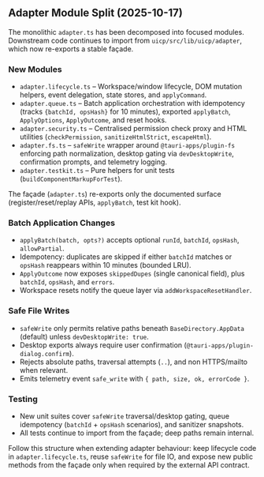 ## Adapter Module Split (2025-10-17)

The monolithic `adapter.ts` has been decomposed into focused modules. Downstream code continues to import from
`uicp/src/lib/uicp/adapter`, which now re-exports a stable façade.

### New Modules

- `adapter.lifecycle.ts` – Workspace/window lifecycle, DOM mutation helpers, event delegation, state stores, and
  `applyCommand`.
- `adapter.queue.ts` – Batch application orchestration with idempotency (tracks `{batchId, opsHash}` for 10 minutes),
  exported `applyBatch`, `ApplyOptions`, `ApplyOutcome`, and reset hooks.
- `adapter.security.ts` – Centralised permission check proxy and HTML utilities (`checkPermission`, `sanitizeHtmlStrict`,
  `escapeHtml`).
- `adapter.fs.ts` – `safeWrite` wrapper around `@tauri-apps/plugin-fs` enforcing path normalization, desktop gating via
  `devDesktopWrite`, confirmation prompts, and telemetry logging.
- `adapter.testkit.ts` – Pure helpers for unit tests (`buildComponentMarkupForTest`).

The façade (`adapter.ts`) re-exports only the documented surface (register/reset/replay APIs, `applyBatch`, test kit hook).

### Batch Application Changes

- `applyBatch(batch, opts?)` accepts optional `runId`, `batchId`, `opsHash`, `allowPartial`.
- Idempotency: duplicates are skipped if either `batchId` matches or `opsHash` reappears within 10 minutes (bounded LRU).
- `ApplyOutcome` now exposes `skippedDupes` (single canonical field), plus `batchId`,
  `opsHash`, and `errors`.
- Workspace resets notify the queue layer via `addWorkspaceResetHandler`.

### Safe File Writes

- `safeWrite` only permits relative paths beneath `BaseDirectory.AppData` (default) unless `devDesktopWrite: true`.
- Desktop exports always require user confirmation (`@tauri-apps/plugin-dialog.confirm`).
- Rejects absolute paths, traversal attempts (`..`), and non HTTPS/mailto when relevant.
- Emits telemetry event `safe_write` with `{ path, size, ok, errorCode }`.

### Testing

- New unit suites cover `safeWrite` traversal/desktop gating, queue idempotency (`batchId` + `opsHash` scenarios), and
  sanitizer snapshots.
- All tests continue to import from the façade; deep paths remain internal.

Follow this structure when extending adapter behaviour: keep lifecycle code in `adapter.lifecycle.ts`, reuse `safeWrite`
for file IO, and expose new public methods from the façade only when required by the external API contract.

